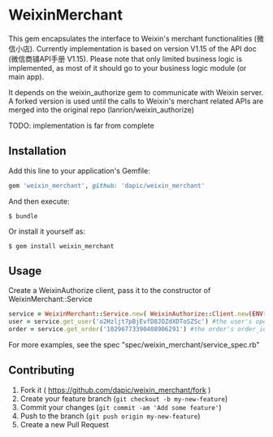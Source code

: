 # WeixinMerchant

This gem encapsulates the interface to Weixin's merchant functionalities (微信小店). Currently implementation is based on version V1.15 of the API doc (微信商铺API手册 V1.15). Please note that only limited business logic is implemented, as most of it should go to your business logic module (or main app). 

It depends on the weixin_authorize gem to communicate with Weixin server. A forked version is used until the calls to Weixin's merchant related APIs are merged into the original repo (lanrion/weixin_authorize)

TODO: implementation is far from complete

## Installation

Add this line to your application's Gemfile:

```ruby
gem 'weixin_merchant', github: 'dapic/weixin_merchant'
```

And then execute:

    $ bundle

Or install it yourself as:

    $ gem install weixin_merchant

## Usage

Create a WeixinAuthorize client, pass it to the constructor of WeixinMerchant::Service

```ruby
service = WeixinMerchant::Service.new( WeixinAuthorize::Client.new(ENV['APP_ID'], ENV['APPSECRET']) )
user = service.get_user('o2Hzljt7pBjEvfD8JOZdXDToSZSc') #the user's openid
order = service.get_order('10296773390408906291') #the order's order_id, from Weixin payment event notification 
```

For more examples, see the spec "spec/weixin_merchant/service_spec.rb"

## Contributing

1. Fork it ( https://github.com/dapic/weixin_merchant/fork )
2. Create your feature branch (`git checkout -b my-new-feature`)
3. Commit your changes (`git commit -am 'Add some feature'`)
4. Push to the branch (`git push origin my-new-feature`)
5. Create a new Pull Request
